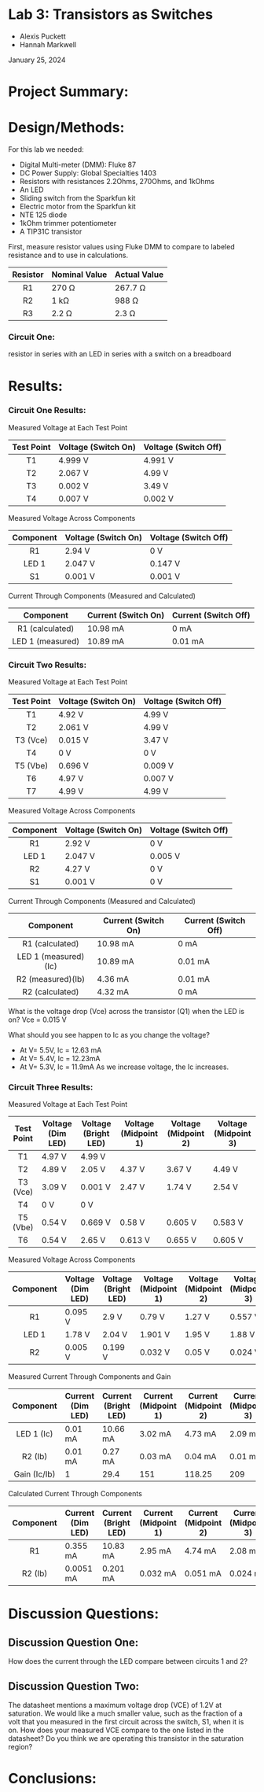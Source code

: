 # Lab 3: Transistors as Switches

* Alexis Puckett 
* Hannah Markwell
  
January 25, 2024

# Project Summary:


# Design/Methods:

For this lab we needed:
* Digital Multi-meter (DMM): Fluke 87
* DC Power Supply: Global Specialties 1403
* Resistors with resistances 2.2Ohms, 270Ohms, and 1kOhms
* An LED
* Sliding switch from the Sparkfun kit
* Electric motor from the Sparkfun kit
* NTE 125 diode
* 1kOhm trimmer potentiometer
* A TIP31C transistor

First, measure resistor values using Fluke DMM to compare to labeled resistance and to use in calculations.

| Resistor| Nominal Value| Actual Value |
|:---:|---|---|
|  R1    | 270 &Omega;  |  267.7 &Omega; |
| R2     | 1 k&Omega;   | 988 &Omega;    |
| R3     | 2.2 &Omega;  |  2.3 &Omega;   |


### Circuit One:
resistor in series with an LED in series with a switch on a breadboard




# Results:

### Circuit One Results:

Measured Voltage at Each Test Point

| Test Point | Voltage (Switch On) | Voltage (Switch Off) |
|:---:|---|---|
|   T1   | 4.999 V  | 4.991 V |
| T2     | 2.067 V  | 4.99 V  |
| T3     | 0.002 V  |  3.49 V |
| T4     | 0.007 V  | 0.002 V |

Measured Voltage Across Components

| Component | Voltage (Switch On) | Voltage (Switch Off) |
|:---:|---|---|
|   R1   | 2.94 V   | 0 V      |
| LED 1  | 2.047 V  | 0.147 V  |
| S1     | 0.001 V  |  0.001 V |

Current Through Components (Measured and Calculated)

| Component | Current (Switch On) | Current (Switch Off) |
|:---:|---|---|
|   R1 (calculated) | 10.98 mA  | 0 mA    |
| LED 1 (measured)  | 10.89 mA  | 0.01 mA |

### Circuit Two Results:

Measured Voltage at Each Test Point

| Test Point | Voltage (Switch On) | Voltage (Switch Off) |
|:---:|---|---|
|   T1     | 4.92 V   | 4.99 V  |
| T2       | 2.061 V  | 4.99 V  |
| T3 (Vce) | 0.015 V  |  3.47 V |
| T4       | 0 V      |     0 V |
| T5 (Vbe) | 0.696 V  | 0.009 V |
| T6       | 4.97 V   | 0.007 V |
| T7       | 4.99 V   |  4.99 V |

Measured Voltage Across Components

| Component | Voltage (Switch On) | Voltage (Switch Off) |
|:---:|---|---|
|   R1   | 2.92 V   | 0 V      |
| LED 1  | 2.047 V  | 0.005 V  |
| R2     | 4.27 V   |  0 V     |
| S1     | 0.001 V  |  0 V     |

Current Through Components (Measured and Calculated)

| Component | Current (Switch On) | Current (Switch Off) |
|:---:|---|---|
|   R1 (calculated)    | 10.98 mA  | 0 mA    |
| LED 1 (measured)(Ic) | 10.89 mA  | 0.01 mA |
| R2 (measured)(Ib)    | 4.36 mA   | 0.01 mA |
| R2 (calculated)      | 4.32 mA   | 0 mA    |

What is the voltage drop (Vce) across the transistor (Q1) when the LED is on?
Vce = 0.015 V

What should you see happen to Ic as you change the voltage?

* At V= 5.5V, Ic = 12.63 mA
* At V= 5.4V, Ic = 12.23mA
* At V= 5.3V, Ic = 11.9mA
As we increase voltage, the Ic increases.

### Circuit Three Results:

Measured Voltage at Each Test Point

| Test Point | Voltage (Dim LED) | Voltage (Bright LED) | Voltage (Midpoint 1) | Voltage (Midpoint 2) | Voltage (Midpoint 3) |
|:---:|---|---|---|---|---|
|   T1     | 4.97 V  | 4.99 V  |        |         |        |
| T2       | 4.89 V  | 2.05 V  | 4.37 V | 3.67 V  | 4.49 V |
| T3 (Vce) | 3.09 V  | 0.001 V | 2.47 V | 1.74 V  | 2.54 V |
| T4       | 0 V     |     0 V |        |         |        |
| T5 (Vbe) | 0.54 V  | 0.669 V | 0.58 V | 0.605 V | 0.583 V|
| T6       | 0.54 V  | 2.65 V  | 0.613 V| 0.655 V | 0.605 V|

Measured Voltage Across Components

| Component | Voltage (Dim LED) | Voltage (Bright LED) | Voltage (Midpoint 1) | Voltage (Midpoint 2) | Voltage (Midpoint 3) |
|:---:|---|---|---|---|---|
|   R1    | 0.095 V  | 2.9 V   |  0.79 V  |  1.27 V |  0.557 V |
| LED 1   | 1.78 V   | 2.04 V  | 1.901 V  | 1.95 V  | 1.88 V   |
| R2      | 0.005 V  | 0.199 V | 0.032 V  | 0.05 V  | 0.024 V  |

Measured Current Through Components and Gain

| Component | Current (Dim LED) | Current (Bright LED) | Current (Midpoint 1) | Current (Midpoint 2) | Current (Midpoint 3) |
|:---:|---|---|---|---|---|
| LED 1 (Ic)   | 0.01 mA  | 10.66 mA |  3.02 mA  | 4.73 mA |  2.09 mA |
| R2 (Ib)      | 0.01 mA  | 0.27 mA  | 0.03 mA   | 0.04 mA | 0.01 mA  |
| Gain (Ic/Ib) | 1        | 29.4     |  151      |  118.25 |  209     |

Calculated Current Through Components

| Component | Current (Dim LED) | Current (Bright LED) | Current (Midpoint 1) | Current (Midpoint 2) | Current (Midpoint 3) |
|:---:|---|---|---|---|---|
| R1       | 0.355 mA   | 10.83 mA  |  2.95 mA   | 4.74 mA  |  2.08 mA |
| R2 (Ib)  | 0.0051 mA  | 0.201 mA  | 0.032 mA   | 0.051 mA | 0.024 mA |





# Discussion Questions:

## Discussion Question One:
How does the current through the LED compare between circuits 1 and 2?

## Discussion Question Two:
The datasheet mentions a maximum voltage drop (VCE) of 1.2V at saturation. We would like a much smaller value, such as the fraction of a volt that you measured in the first circuit across the switch, S1, when it is on. How does your measured VCE compare to the one listed in the datasheet? Do you think we are operating this transistor in the saturation region?


# Conclusions:
